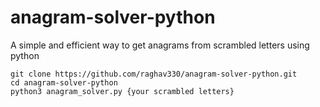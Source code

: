 # anagram-solver-python
A simple and efficient way to get anagrams from scrambled letters using python

```
git clone https://github.com/raghav330/anagram-solver-python.git
cd anagram-solver-python
python3 anagram_solver.py {your scrambled letters}
```
